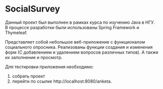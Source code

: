 # SocialSurvey

Данный проект был выполнен в рамках курса по изучению Java в НГУ. В процессе разработки были использованы Spring Framework и Thymeleaf.

Представляет собой небольшое веб-приложение с функционалом социального опросника.
Реализованы функции создания и изменения форм (С добавлением и удалением вопросов различных типов).
А также их заполнение и просмотр.

Для тестировки приложения необходимо:
1. собрать проект
2. перейти по ссылке http://localhost:8080/anketa.
